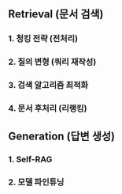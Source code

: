 ## Retrieval (문서 검색)

### 1. 청킹 전략 (전처리)
### 2. 질의 변형 (쿼리 재작성)
### 3. 검색 알고리즘 최적화
### 4. 문서 후처리 (리랭킹)


## Generation (답변 생성)

### 1. Self-RAG
### 2. 모델 파인튜닝



